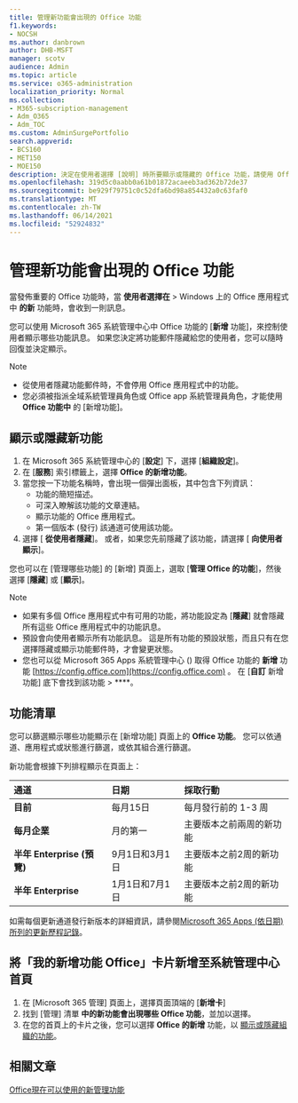 ```yaml
---
title: 管理新功能會出現的 Office 功能
f1.keywords:
- NOCSH
ms.author: danbrown
author: DHB-MSFT
manager: scotv
audience: Admin
ms.topic: article
ms.service: o365-administration
localization_priority: Normal
ms.collection:
- M365-subscription-management
- Adm_O365
- Adm_TOC
ms.custom: AdminSurgePortfolio
search.appverid:
- BCS160
- MET150
- MOE150
description: 決定在使用者選擇 [說明] 時所要顯示或隱藏的 Office 功能，請使用 Office 系統管理中心中的「新增功能 Microsoft 365」功能，在 Windows 上 > Office 應用程式的新功能。
ms.openlocfilehash: 319d5c0aabb0a61b01872acaeeb3ad362b72de37
ms.sourcegitcommit: be929f79751c0c52dfa6bd98a854432a0c63faf0
ms.translationtype: MT
ms.contentlocale: zh-TW
ms.lasthandoff: 06/14/2021
ms.locfileid: "52924832"
---
```

# <a name="manage-which-office-features-appear-in-whats-new"></a>管理新功能會出現的 Office 功能

當發佈重要的 Office 功能時，當 **使用者選擇在**  >  Windows 上的 Office 應用程式中 **的新** 功能時，會收到一則訊息。

您可以使用 Microsoft 365 系統管理中心中 Office 功能的 [**新增** 功能]，來控制使用者顯示哪些功能訊息。 如果您決定將功能郵件隱藏給您的使用者，您可以隨時回復並決定顯示。

> [!NOTE]
> - 從使用者隱藏功能郵件時，不會停用 Office 應用程式中的功能。
> - 您必須被指派全域系統管理員角色或 Office app 系統管理員角色，才能使用 **Office 功能中** 的 [新增功能]。

## <a name="show-or-hide-new-features"></a>顯示或隱藏新功能 

1. 在 Microsoft 365 系統管理中心的 [**設定**] 下，選擇 [**組織設定**]。
2. 在 [**服務**] 索引標籤上，選擇 **Office 的新增功能**。
3. 當您按一下功能名稱時，會出現一個彈出面板，其中包含下列資訊：
     - 功能的簡短描述。
     - 可深入瞭解該功能的文章連結。
     - 顯示功能的 Office 應用程式。
     - 第一個版本 (發行) 該通道可使用該功能。
4. 選擇 [ **從使用者隱藏**]。 或者，如果您先前隱藏了該功能，請選擇 [ **向使用者顯示**]。

您也可以在 [管理哪些功能] 的 [新增] 頁面上，選取 [**管理 Office 的功能**]，然後選擇 [**隱藏**] 或 [**顯示**]。

> [!NOTE]
> - 如果有多個 Office 應用程式中有可用的功能，將功能設定為 [**隱藏**] 就會隱藏所有這些 Office 應用程式中的功能訊息。
> - 預設會向使用者顯示所有功能訊息。 這是所有功能的預設狀態，而且只有在您選擇隱藏或顯示功能郵件時，才會變更狀態。
> - 您也可以從 Microsoft 365 Apps 系統管理中心 () 取得 Office 功能的 **新增** 功能 [https://config.office.com](https://config.office.com) 。 在 [**自訂** 新增功能] 底下會找到該功能  >  ****。

## <a name="list-of-features"></a>功能清單

您可以篩選顯示哪些功能顯示在 [新增功能] 頁面上的 **Office 功能**。 您可以依通道、應用程式或狀態進行篩選，或依其組合進行篩選。

新功能會根據下列排程顯示在頁面上：

|通道|日期|採取行動|
|:-----|:-----|:-----|
|**目前** <br/> |每月15日  <br/> |每月發行前的 1-3 周 <br/> |
|**每月企業** <br/> |月的第一  <br/> |主要版本之前兩周的新功能 |
|**半年 Enterprise (預覽)** <br/> |9月1日和3月1日 <br/> | 主要版本之前2周的新功能|
|**半年 Enterprise** <br/> |1月1日和7月1日 <br/> | 主要版本之前2周的新功能<br/> |

如需每個更新通道發行新版本的詳細資訊，請參閱[Microsoft 365 Apps (依日期) 所列的更新歷程記錄](/officeupdates/update-history-microsoft365-apps-by-date)。

## <a name="add-the-whats-new-in-office-card-to-the-admin-center-home-page"></a>將「我的新增功能 Office」卡片新增至系統管理中心首頁

1. 在 [Microsoft 365 管理] 頁面上，選擇頁面頂端的 [**新增卡**]
2. 找到 [管理] 清單 **中的新功能會出現哪些 Office 功能**，並加以選擇。
3. 在您的首頁上的卡片之後，您可以選擇 **Office 的新增** 功能，以 [顯示或隱藏組織的功能](#show-or-hide-new-features)。


## <a name="related-articles"></a>相關文章

[Office現在可以使用的新管理功能](https://techcommunity.microsoft.com/t5/microsoft-365-blog/office-what-s-new-management-is-now-generally-available/ba-p/1179954)